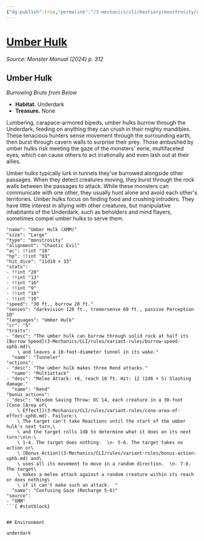```yaml
---
{"dg-publish":true,"permalink":"/3-mechanics/cli/bestiary/monstrosity/umber-hulk-xmm/","tags":["ttrpg-cli/compendium/src/5e/xmm","ttrpg-cli/monster/cr/5","ttrpg-cli/monster/environment/underdark","ttrpg-cli/monster/size/large","ttrpg-cli/monster/type/monstrosity"],"created":"2025-02-22T12:02:28.252-05:00","updated":"2025-02-26T17:46:10.399-05:00"}
---
```


# [Umber Hulk](3-Mechanics/CLI/bestiary/monstrosity/umber-hulk-xmm.md)
*Source: Monster Manual (2024) p. 312*  

## Umber Hulk

*Burrowing Brute from Below*

- **Habitat.** Underdark  
- **Treasure.** None  

Lumbering, carapace-armored bipeds, umber hulks burrow through the Underdark, feeding on anything they can crush in their mighty mandibles. These tenacious hunters sense movement through the surrounding earth, then burst through cavern walls to surprise their prey. Those ambushed by umber hulks risk meeting the gaze of the monsters' eerie, multifaceted eyes, which can cause others to act irrationally and even lash out at their allies.

Umber hulks typically lurk in tunnels they've burrowed alongside other passages. When they detect creatures moving, they burst through the rock walls between the passages to attack. While these monsters can communicate with one other, they usually hunt alone and avoid each other's territories. Umber hulks focus on finding food and crushing intruders. They have little interest in allying with other creatures, but manipulative inhabitants of the Underdark, such as beholders and mind flayers, sometimes compel umber hulks to serve them.

```statblock
"name": "Umber Hulk (XMM)"
"size": "Large"
"type": "monstrosity"
"alignment": "Chaotic Evil"
"ac": !!int "18"
"hp": !!int "93"
"hit_dice": "11d10 + 33"
"stats":
- !!int "20"
- !!int "13"
- !!int "16"
- !!int "9"
- !!int "10"
- !!int "10"
"speed": "30 ft., burrow 20 ft."
"senses": "darkvision 120 ft., tremorsense 60 ft., passive Perception 10"
"languages": "Umber Hulk"
"cr": "5"
"traits":
- "desc": "The umber hulk can burrow through solid rock at half its [Burrow Speed](3-Mechanics/CLI/rules/variant-rules/burrow-speed-xphb.md)\
    \ and leaves a 10-foot-diameter tunnel in its wake."
  "name": "Tunneler"
"actions":
- "desc": "The umber hulk makes three Rend attacks."
  "name": "Multiattack"
- "desc": "Melee Attack: +8, reach 10 ft. Hit: 12 (2d6 + 5) Slashing damage."
  "name": "Rend"
"bonus_actions":
- "desc": "Wisdom Saving Throw: DC 14, each creature in a 30-foot [Cone [Area of\
    \ Effect]](3-Mechanics/CLI/rules/variant-rules/cone-area-of-effect-xphb.md). Failure:\
    \ The target can't take Reactions until the start of the umber hulk's next turn,\
    \ and the target rolls 1d8 to determine what it does on its next turn:\n\n-\
    \ 1-4. The target does nothing.  \n- 5-6. The target takes no action or\
    \ [Bonus Action](3-Mechanics/CLI/rules/variant-rules/bonus-action-xphb.md) and\
    \ uses all its movement to move in a random direction.  \n- 7-8. The target\
    \ makes a melee attack against a random creature within its reach or does nothing\
    \ if it can't make such an attack.  "
  "name": "Confusing Gaze (Recharge 5-6)"
"source":
- "XMM"
```{ #statblock}


## Environment

underdark